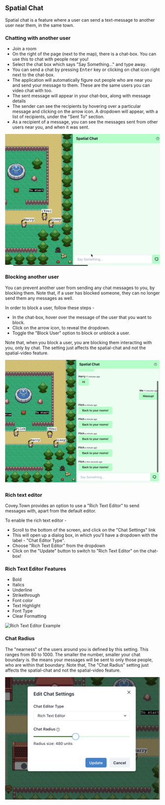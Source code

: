 ## Spatial Chat

Spatial chat is a feature where a user can send a text-message to another user near them, in the same town.

### Chatting with another user
- Join a room
- On the right of the page (next to the map), there is a chat-box. You can use this to chat with people near you!
- Select the chat box which says "Say Something..." and type away. 
- You can send a chat by pressing <kbd>Enter</kbd> key or clicking on chat icon right next to the chat-box.
- The application will automatically figure out people who are near you and send your message to them. These are the same users you can video chat with too.
- The sent message will appear in your chat-box, along with message details
- The sender can see the recipients by hovering over a particular message and clicking on the arrow icon. A dropdown will appear, with a list of recipients, under the "Sent To" section.
- As a recipient of a message, you can see the messages sent from other users near you, and when it was sent.


![Basic Chat Example](docs/basic-chat.gif)


### Blocking another user
You can prevent another user from sending any chat messages to you, by blocking them. Note that, if a user has blocked someone, they can no longer send them any messages as well.

In order to block a user, follow these steps - 
- In the chat-box, hover over the message of the user that you want to block. 
- Click on the arrow icon, to reveal the dropdown.
- Toggle the "Block User" option to block or unblock a user.

Note that, when you block a user, you are blocking them interacting with you, only by chat. The setting just affects the spatial-chat and not the spatial-video feature.

![Block User Example](docs/block-user.gif)


### Rich text editor
Covey.Town provides an option to use a "Rich Text Editor" to send messages with, apart from the default editor. 

To enable the rich text editor - 
- Scroll to the bottom of the screen, and click on the "Chat Settings" link
- This will open up a dialog box, in which you'll have a dropdown with the label - "Chat Editor Type".
- Choose "Rich Text Editor" from the dropdown 
- Click on the "Update" button to switch to "Rich Text Editor" on the chat-box!

### Rich Text Editor Features
- Bold 
- Italics
- Underline
- Strikethrough
- Font color
- Text Highlight
- Font Type
- Clear Formatting

![Rich Text Editor Example](docs/rte.gif)


### Chat Radius

The "nearness" of the users around you is defined by this setting. This ranges from 80 to 1000. The smaller the number, smaller your chat boundary is. the means your messages will be sent to only those people, who are within that boundary. Note that, The "Chat Radius" setting just affects the spatial-chat and not the spatial-video feature.

![Chat Radius example](docs/chat-radius.png)








